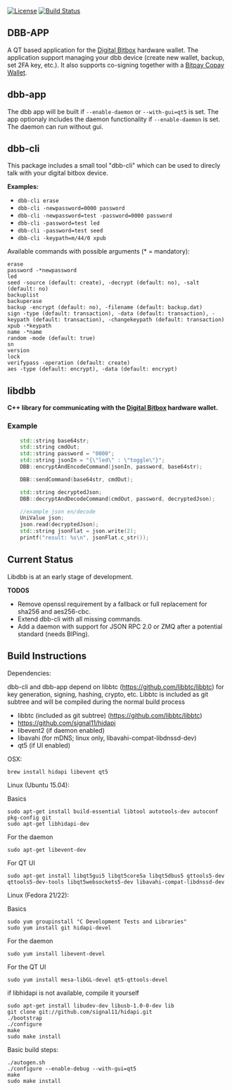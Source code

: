 [![License](http://img.shields.io/:License-MIT-yellow.svg)](LICENSE)
[![Build Status](https://travis-ci.org/digitalbitbox/dbb-app.svg?branch=master)](https://travis-ci.org/digitalbitbox/dbb-app)

## DBB-APP
A QT based application for the [Digital Bitbox](https://digitalbitbox.com) hardware wallet. The application support managing your dbb device (create new wallet, backup, set 2FA key, etc.). It also supports co-signing together with a [Bitpay Copay Wallet](http://copay.io).


## dbb-app
The dbb app will be built if `--enable-daemon` or `--with-gui=qt5` is set. The app optionaly includes the daemon functionality if `--enable-daemon` is set. The daemon can run without gui.


## dbb-cli
This package includes a small tool "dbb-cli" which can be used to direcly talk with your digital bitbox device.


**Examples:**

* `dbb-cli erase`
* `dbb-cli -newpassword=0000 password`
* `dbb-cli -newpassword=test -password=0000 password`
* `dbb-cli -password=test led`
* `dbb-cli -password=test seed`
* `dbb-cli -keypath=m/44/0 xpub`

Available commands with possible arguments (* = mandatory):

```
erase
password -*newpassword
led
seed -source (default: create), -decrypt (default: no), -salt (default: no)
backuplist
backuperase
backup -encrypt (default: no), -filename (default: backup.dat)
sign -type (default: transaction), -data (default: transaction), -keypath (default: transaction), -changekeypath (default: transaction)
xpub -*keypath
name -*name
random -mode (default: true)
sn
version
lock
verifypass -operation (default: create)
aes -type (default: encrypt), -data (default: encrypt)
```
## libdbb
**C++ library for communicating with the [Digital Bitbox](https://digitalbitbox.com) hardware wallet.**

### Example

```cpp
    std::string base64str;
    std::string cmdOut;
    std::string password = "0000";
    std::string jsonIn = "{\"led\" : \"toggle\"}";
    DBB::encryptAndEncodeCommand(jsonIn, password, base64str);

    DBB::sendCommand(base64str, cmdOut);

    std::string decryptedJson;
    DBB::decryptAndDecodeCommand(cmdOut, password, decryptedJson);

    //example json en/decode
    UniValue json;
    json.read(decryptedJson);
    std::string jsonFlat = json.write(2);
    printf("result: %s\n", jsonFlat.c_str());
```

## Current Status
Libdbb is at an early stage of development.

**TODOS**

- Remove openssl requirement by a fallback or full replacement for sha256 and aes256-cbc.
- Extend dbb-cli with all missing commands.
- Add a daemon with support for JSON RPC 2.0 or ZMQ after a potential standard (needs BIPing).

## Build Instructions
Dependencies:

dbb-cli and dbb-app depend on libbtc (https://github.com/libbtc/libbtc) for key generation, signing, hashing, crypto, etc.
Libbtc is included as git subtree and will be compiled during the normal build process

- libbtc (included as git subtree) (https://github.com/libbtc/libbtc)
- https://github.com/signal11/hidapi
- libevent2 (if daemon enabled)
- libavahi (for mDNS; linux only, libavahi-compat-libdnssd-dev)
- qt5 (if UI enabled)

OSX:

    brew install hidapi libevent qt5

Linux (Ubuntu 15.04):

Basics

    sudo apt-get install build-essential libtool autotools-dev autoconf pkg-config git
    sudo apt-get libhidapi-dev

For the daemon

    sudo apt-get libevent-dev

For QT UI

    sudo apt-get install libqt5gui5 libqt5core5a libqt5dbus5 qttools5-dev qttools5-dev-tools libqt5websockets5-dev libavahi-compat-libdnssd-dev


Linux (Fedora 21/22):

Basics

    sudo yum groupinstall "C Development Tests and Libraries"
    sudo yum install git hidapi-devel

For the daemon

    sudo yum install libevent-devel

For the QT UI

    sudo yum install mesa-libGL-devel qt5-qttools-devel



if libhidapi is not available, compile it yourself

    sudo apt-get install libudev-dev libusb-1.0-0-dev lib
    git clone git://github.com/signal11/hidapi.git
    ./bootstrap
    ./configure
    make
    sudo make install



Basic build steps:

    ./autogen.sh
    ./configure --enable-debug --with-gui=qt5
    make
    sudo make install
    